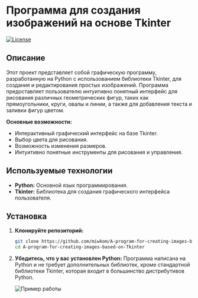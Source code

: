 # Программа для создания изображений на основе Tkinter

[![License](https://img.shields.io/badge/License-MIT-blue.svg)](https://opensource.org/licenses/MIT)

## Описание

Этот проект представляет собой графическую программу, разработанную на Python с использованием библиотеки Tkinter, для создания и редактирования простых изображений. Программа предоставляет пользователю интуитивно понятный интерфейс для рисования различных геометрических фигур, таких как прямоугольники, круги, овалы и линии, а также для добавления текста и заливки фигур цветом.

**Основные возможности:**

*   Интерактивный графический интерфейс на базе Tkinter.
*   Выбор цвета для рисования.
*   Возможность изменения размеров.
*   Интуитивно понятные инструменты для рисования и управления.

## Используемые технологии

*   **Python:** Основной язык программирования.
*   **Tkinter:** Библиотека для создания графического интерфейса пользователя.

## Установка

1.  **Клонируйте репозиторий:**

    ```bash
    git clone https://github.com/miwkom/A-program-for-creating-images-based-on-Tkinter.git
    cd A-program-for-creating-images-based-on-Tkinter
    ```

2.  **Убедитесь, что у вас установлен Python:**
    Программа написана на Python и не требует дополнительных библиотек, кроме стандартной библиотеки Tkinter, которая входит в большинство дистрибутивов Python.

    ![Пример работы](https://github.com/user-attachments/assets/1222bf2b-748b-4da9-8c88-4dd74a23aca8)
